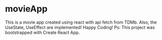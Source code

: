 # movieApp
This is a movie app created using react with api fetch from TDMb. Also, the UseState, UseEffect are implemented! Happy Coding!
Ps: This project was bootstrapped with Create React App.
